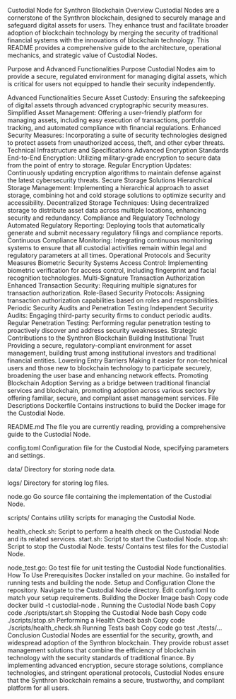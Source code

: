 Custodial Node for Synthron Blockchain
Overview
Custodial Nodes are a cornerstone of the Synthron blockchain, designed to securely manage and safeguard digital assets for users. They enhance trust and facilitate broader adoption of blockchain technology by merging the security of traditional financial systems with the innovations of blockchain technology. This README provides a comprehensive guide to the architecture, operational mechanics, and strategic value of Custodial Nodes.

Purpose and Advanced Functionalities
Purpose
Custodial Nodes aim to provide a secure, regulated environment for managing digital assets, which is critical for users not equipped to handle their security independently.

Advanced Functionalities
Secure Asset Custody: Ensuring the safekeeping of digital assets through advanced cryptographic security measures.
Simplified Asset Management: Offering a user-friendly platform for managing assets, including easy execution of transactions, portfolio tracking, and automated compliance with financial regulations.
Enhanced Security Measures: Incorporating a suite of security technologies designed to protect assets from unauthorized access, theft, and other cyber threats.
Technical Infrastructure and Specifications
Advanced Encryption Standards
End-to-End Encryption: Utilizing military-grade encryption to secure data from the point of entry to storage.
Regular Encryption Updates: Continuously updating encryption algorithms to maintain defense against the latest cybersecurity threats.
Secure Storage Solutions
Hierarchical Storage Management: Implementing a hierarchical approach to asset storage, combining hot and cold storage solutions to optimize security and accessibility.
Decentralized Storage Techniques: Using decentralized storage to distribute asset data across multiple locations, enhancing security and redundancy.
Compliance and Regulatory Technology
Automated Regulatory Reporting: Deploying tools that automatically generate and submit necessary regulatory filings and compliance reports.
Continuous Compliance Monitoring: Integrating continuous monitoring systems to ensure that all custodial activities remain within legal and regulatory parameters at all times.
Operational Protocols and Security Measures
Biometric Security Systems
Access Control: Implementing biometric verification for access control, including fingerprint and facial recognition technologies.
Multi-Signature Transaction Authorization
Enhanced Transaction Security: Requiring multiple signatures for transaction authorization.
Role-Based Security Protocols: Assigning transaction authorization capabilities based on roles and responsibilities.
Periodic Security Audits and Penetration Testing
Independent Security Audits: Engaging third-party security firms to conduct periodic audits.
Regular Penetration Testing: Performing regular penetration testing to proactively discover and address security weaknesses.
Strategic Contributions to the Synthron Blockchain
Building Institutional Trust
Providing a secure, regulatory-compliant environment for asset management, building trust among institutional investors and traditional financial entities.
Lowering Entry Barriers
Making it easier for non-technical users and those new to blockchain technology to participate securely, broadening the user base and enhancing network effects.
Promoting Blockchain Adoption
Serving as a bridge between traditional financial services and blockchain, promoting adoption across various sectors by offering familiar, secure, and compliant asset management services.
File Descriptions
Dockerfile
Contains instructions to build the Docker image for the Custodial Node.

README.md
The file you are currently reading, providing a comprehensive guide to the Custodial Node.

config.toml
Configuration file for the Custodial Node, specifying parameters and settings.

data/
Directory for storing node data.

logs/
Directory for storing log files.

node.go
Go source file containing the implementation of the Custodial Node.

scripts/
Contains utility scripts for managing the Custodial Node.

health_check.sh: Script to perform a health check on the Custodial Node and its related services.
start.sh: Script to start the Custodial Node.
stop.sh: Script to stop the Custodial Node.
tests/
Contains test files for the Custodial Node.

node_test.go: Go test file for unit testing the Custodial Node functionalities.
How To Use
Prerequisites
Docker installed on your machine.
Go installed for running tests and building the node.
Setup and Configuration
Clone the repository.
Navigate to the Custodial Node directory.
Edit config.toml to match your setup requirements.
Building the Docker Image
bash
Copy code
docker build -t custodial-node .
Running the Custodial Node
bash
Copy code
./scripts/start.sh
Stopping the Custodial Node
bash
Copy code
./scripts/stop.sh
Performing a Health Check
bash
Copy code
./scripts/health_check.sh
Running Tests
bash
Copy code
go test ./tests/...
Conclusion
Custodial Nodes are essential for the security, growth, and widespread adoption of the Synthron blockchain. They provide robust asset management solutions that combine the efficiency of blockchain technology with the security standards of traditional finance. By implementing advanced encryption, secure storage solutions, compliance technologies, and stringent operational protocols, Custodial Nodes ensure that the Synthron blockchain remains a secure, trustworthy, and compliant platform for all users.